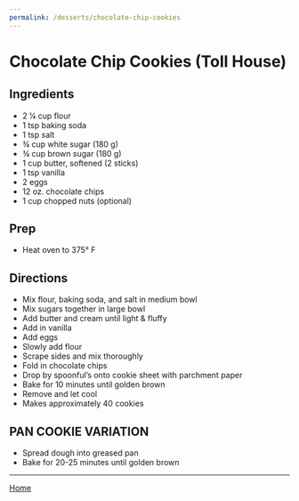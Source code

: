 ```yaml
---
permalink: /desserts/chocolate-chip-cookies
---
```

# Chocolate Chip Cookies (Toll House)

## Ingredients

- 2 ¼ cup flour
- 1 tsp baking soda
- 1 tsp salt
- ¾ cup white sugar (180 g)
- ¾ cup brown sugar (180 g)
- 1 cup butter, softened (2 sticks)
- 1 tsp vanilla
- 2 eggs
- 12 oz. chocolate chips
- 1 cup chopped nuts (optional)

## Prep

- Heat oven to 375° F

## Directions

- Mix flour, baking soda, and salt in medium bowl
- Mix sugars together in large bowl
- Add butter and cream until light & fluffy
- Add in vanilla
- Add eggs
- Slowly add flour
- Scrape sides and mix thoroughly
- Fold in chocolate chips
- Drop by spoonful’s onto cookie sheet with parchment paper
- Bake for 10 minutes until golden brown
- Remove and let cool
- Makes approximately 40 cookies

## PAN COOKIE VARIATION

- Spread dough into greased pan
- Bake for 20-25 minutes until golden brown

---

[Home](https://thomasjbarrett82.github.io)
